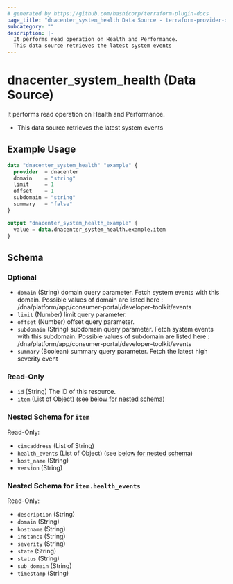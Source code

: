 ```yaml
---
# generated by https://github.com/hashicorp/terraform-plugin-docs
page_title: "dnacenter_system_health Data Source - terraform-provider-dnacenter"
subcategory: ""
description: |-
  It performs read operation on Health and Performance.
  This data source retrieves the latest system events
---
```


# dnacenter_system_health (Data Source)

It performs read operation on Health and Performance.

- This data source retrieves the latest system events

## Example Usage

```terraform
data "dnacenter_system_health" "example" {
  provider  = dnacenter
  domain    = "string"
  limit     = 1
  offset    = 1
  subdomain = "string"
  summary   = "false"
}

output "dnacenter_system_health_example" {
  value = data.dnacenter_system_health.example.item
}
```

<!-- schema generated by tfplugindocs -->
## Schema

### Optional

- `domain` (String) domain query parameter. Fetch system events with this domain. Possible values of domain are listed here : /dna/platform/app/consumer-portal/developer-toolkit/events
- `limit` (Number) limit query parameter.
- `offset` (Number) offset query parameter.
- `subdomain` (String) subdomain query parameter. Fetch system events with this subdomain. Possible values of subdomain are listed here : /dna/platform/app/consumer-portal/developer-toolkit/events
- `summary` (Boolean) summary query parameter. Fetch the latest high severity event

### Read-Only

- `id` (String) The ID of this resource.
- `item` (List of Object) (see [below for nested schema](#nestedatt--item))

<a id="nestedatt--item"></a>
### Nested Schema for `item`

Read-Only:

- `cimcaddress` (List of String)
- `health_events` (List of Object) (see [below for nested schema](#nestedobjatt--item--health_events))
- `host_name` (String)
- `version` (String)

<a id="nestedobjatt--item--health_events"></a>
### Nested Schema for `item.health_events`

Read-Only:

- `description` (String)
- `domain` (String)
- `hostname` (String)
- `instance` (String)
- `severity` (String)
- `state` (String)
- `status` (String)
- `sub_domain` (String)
- `timestamp` (String)
